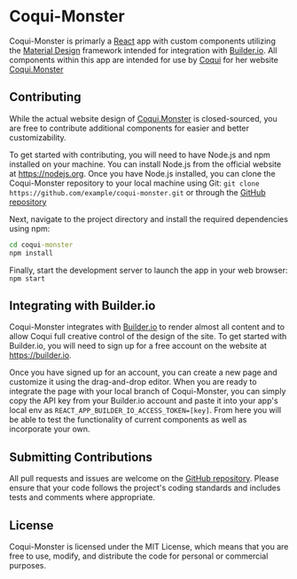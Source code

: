 # Coqui-Monster

Coqui-Monster is primarly a [React](https://mui.com/material-ui/getting-started/overview/) app with custom components utilizing the [Material Design](https://mui.com/material-ui/getting-started/overview/) framework intended for integration with [Builder.io](https://builder.io).
All components within this app are intended for use by [Coqui](https://www.twitch.tv/coqui) for her website [Coqui.Monster](https://coqui-monster.netlify.app/)

## Contributing

While the actual website design of [Coqui.Monster](https://coqui-monster.netlify.app/) is closed-sourced,
you are free to contribute additional components for easier and better customizability.

To get started with contributing, you will need to have Node.js and npm installed on your machine.
You can install Node.js from the official website at <https://nodejs.org>.
Once you have Node.js installed, you can clone the Coqui-Monster repository to your local machine using Git: `git clone https://github.com/example/coqui-monster.git`
or through the [GitHub repository](https://github.com/example/coqui-monster)

Next, navigate to the project directory and install the required dependencies using npm:

```cmd
cd coqui-monster
npm install
```

Finally, start the development server to launch the app in your web browser:
`npm start`

## Integrating with Builder.io

Coqui-Monster integrates with [Builder.io](https://builder.io) to render almost all content and to allow Coqui full creative control of the design of the site.
To get started with Builder.io, you will need to sign up for a free account on the website at <https://builder.io>.

Once you have signed up for an account, you can create a new page and customize it using the drag-and-drop editor.
When you are ready to integrate the page with your local branch of Coqui-Monster,
you can simply copy the API key from your Builder.io account and paste it into your app's local env as `REACT_APP_BUILDER_IO_ACCESS_TOKEN=[key]`.
From here you will be able to test the functionality of current components as well as incorporate your own.

## Submitting Contributions

All pull requests and issues are welcome on the [GitHub repository](https://github.com/example/coqui-monster). Please ensure that your code follows the project's coding standards and includes tests and comments where appropriate.

## License

Coqui-Monster is licensed under the MIT License, which means that you are free to use, modify, and distribute the code for personal or commercial purposes.
